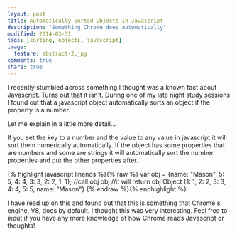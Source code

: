 ```yaml
---
layout: post
title: Automatically Sorted Objects in Javascript
description: "Something Chrome does automatically"
modified: 2014-03-31
tags: [sorting, objects, javascript]
image:
  feature: abstract-2.jpg
comments: true
share: true
---
```



I recently stumbled across something I thought was a known fact about Javascript. Turns out that it isn't. During one of my late night study sessions I found out that a javascript object automatically sorts an object if the property is a number.

Let me explain in a little more detail...

If you set the key to a number and the value to any value in javascript it will sort them numerically automatically. If the object has some properties that are numbers and some are strings it will automatically sort the number properties and put the other properties after.

{% highlight javascript linenos %}{% raw %}
var obj = {name: "Mason", 5: 5, 4: 4, 3: 3, 2: 2, 1: 1};
//call obj
obj
//it will return
obj
Object {1: 1, 2: 2, 3: 3, 4: 4, 5: 5, name: "Mason"}
{% endraw %}{% endhighlight %}

I have read up on this and found out that this is something that Chrome's engine, V8, does by default. I thought this was very interesting. Feel free to input if you have any more knowledge of how Chrome reads Javascript or thoughts!
